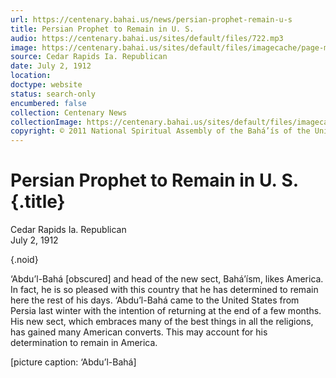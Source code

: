 ```yaml
---
url: https://centenary.bahai.us/news/persian-prophet-remain-u-s
title: Persian Prophet to Remain in U. S.
audio: https://centenary.bahai.us/sites/default/files/722.mp3
image: https://centenary.bahai.us/sites/default/files/imagecache/page-main-image/images/press_clippings/07_05_1912_CedarRapids.png
source: Cedar Rapids Ia. Republican
date: July 2, 1912
location: 
doctype: website
status: search-only
encumbered: false
collection: Centenary News
collectionImage: https://centenary.bahai.us/sites/default/files/imagecache/theme-image/main_image/abdulbaha-overview-small_0.jpg
copyright: © 2011 National Spiritual Assembly of the Bahá’ís of the United States
---
```



# Persian Prophet to Remain in U. S. {.title}

Cedar Rapids Ia. Republican  
July 2, 1912  

{.noid}  



‘Abdu’l-Bahá \[obscured\] and head of the new sect, Bahá’ísm, likes America. In fact, he is so pleased with this country that he has determined to remain here the rest of his days. ‘Abdu’l-Bahá came to the United States from Persia last winter with the intention of returning at the end of a few months. His new sect, which embraces many of the best things in all the religions, has gained many American converts. This may account for his determination to remain in America.

\[picture caption: ‘Abdu’l-Bahá\]